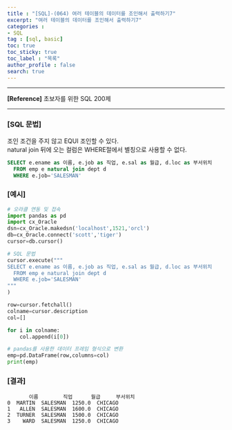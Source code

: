 ```yaml
---
title : "[SQL]-(064) 여러 테이블의 데이터를 조인해서 출력하기7"
excerpt: "여러 테이블의 데이터를 조인해서 출력하기7"
categories :
- SQL
tag : [sql, basic]
toc: true
toc_sticky: true
toc_label : "목록"
author_profile : false
search: true
---
```


---
**[Reference]** 초보자를 위한 SQL 200제

---

### [SQL 문법]
조인 조건을 주지 않고 EQUI 조인할 수 있다.  
natural join 뒤에 오는 컬럼은 WHERE절에서 별칭으로 사용할 수 없다.

```sql
SELECT e.ename as 이름, e.job as 직업, e.sal as 월급, d.loc as 부서위치
  FROM emp e natural join dept d
  WHERE e.job='SALESMAN'
```
### [예시]
```python
# 오라클 연동 및 접속
import pandas as pd
import cx_Oracle
dsn=cx_Oracle.makedsn('localhost',1521,'orcl')
db=cx_Oracle.connect('scott','tiger')
cursor=db.cursor()

# SQL 문법
cursor.execute("""
SELECT e.ename as 이름, e.job as 직업, e.sal as 월급, d.loc as 부서위치
  FROM emp e natural join dept d
  WHERE e.job='SALESMAN'
"""
)

row=cursor.fetchall()
colname=cursor.description
col=[]

for i in colname:
    col.append(i[0])

# pandas를 사용한 데이터 프레임 형식으로 변환
emp=pd.DataFrame(row,columns=col)
print(emp)
```
### [결과]
           이름        직업      월급     부서위치
    0  MARTIN  SALESMAN  1250.0  CHICAGO
    1   ALLEN  SALESMAN  1600.0  CHICAGO
    2  TURNER  SALESMAN  1500.0  CHICAGO
    3    WARD  SALESMAN  1250.0  CHICAGO
    
